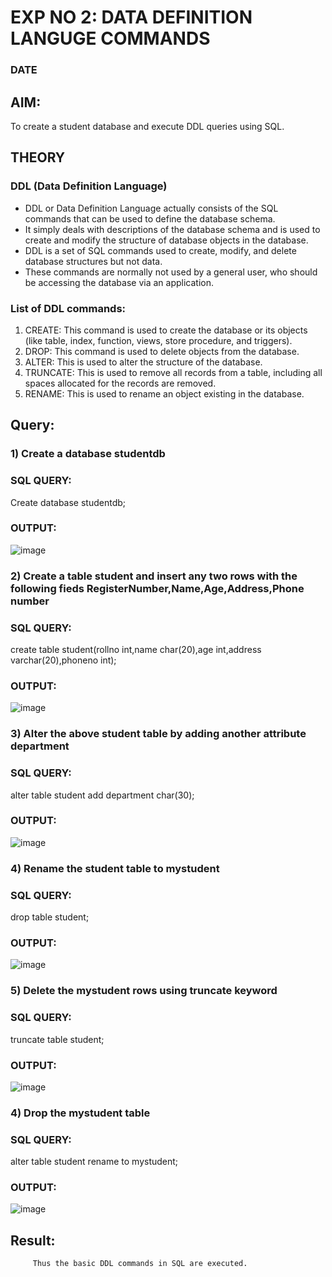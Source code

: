 # EXP NO 2: DATA DEFINITION LANGUGE COMMANDS 
### DATE
## AIM:
To create a student database and execute DDL queries using SQL.


## THEORY
### DDL (Data Definition Language)

* DDL or Data Definition Language actually consists of the SQL commands that can be used to define the database schema.
* It simply deals with descriptions of the database schema and is used to create and modify the structure of database objects in the database.
* DDL is a set of SQL commands used to create, modify, and delete database structures but not data.
* These commands are normally not used by a general user, who should be accessing the database via an application.

 
### List of DDL commands: 
1. CREATE: This command is used to create the database or its objects (like table, index, function, views, store procedure, and triggers).
2. DROP: This command is used to delete objects from the database.
3. ALTER: This is used to alter the structure of the database.
4. TRUNCATE: This is used to remove all records from a table, including all spaces allocated for the records are removed.
5. RENAME: This is used to rename an object existing in the database.

## Query:
### 1) Create a database studentdb

### SQL QUERY:
Create database studentdb;
### OUTPUT:
![image](https://github.com/DrUmaRaniV/DBMS/assets/143496311/08c3c5dc-a15a-4bb2-8c1d-f6f1f793f09a)

### 2) Create a table student  and insert any two rows with the following fieds RegisterNumber,Name,Age,Address,Phone number

### SQL QUERY: 
create table student(rollno int,name char(20),age int,address varchar(20),phoneno int);
### OUTPUT:
![image](https://github.com/DrUmaRaniV/DBMS/assets/143496311/02eb4ec9-6e8e-4ce5-bc3a-5e5604b94d21)

### 3) Alter the above student table by adding another attribute department

### SQL QUERY: 
alter table student add department char(30);
### OUTPUT:
![image](https://github.com/DrUmaRaniV/DBMS/assets/143496311/f7b01715-5a56-4d6a-8842-c8faa405b594)

### 4) Rename the student table to mystudent

### SQL QUERY: 
drop table student;
### OUTPUT:
![image](https://github.com/DrUmaRaniV/DBMS/assets/143496311/710b7334-2068-49f2-9a5c-6e6f25e81d45)

### 5) Delete the mystudent rows using truncate keyword

### SQL QUERY: 
truncate table student;
### OUTPUT:
![image](https://github.com/DrUmaRaniV/DBMS/assets/143496311/2f77b2c7-86c9-470b-bacc-2381429cbb5e)

### 4) Drop the mystudent table
 
### SQL QUERY: 
alter table student rename to mystudent;
### OUTPUT:
![image](https://github.com/DrUmaRaniV/DBMS/assets/143496311/093f435d-9b44-47c1-b464-c8bd98bdc0ca)

## Result:
         Thus the basic DDL commands in SQL are executed. 


